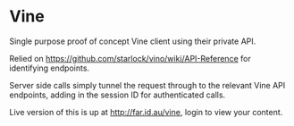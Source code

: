 Vine
====

Single purpose proof of concept Vine client using their private API.

Relied on https://github.com/starlock/vino/wiki/API-Reference for identifying endpoints.

Server side calls simply tunnel the request through to the relevant Vine API endpoints, adding in the session ID for authenticated calls.

Live version of this is up at http://far.id.au/vine, login to view your content.
